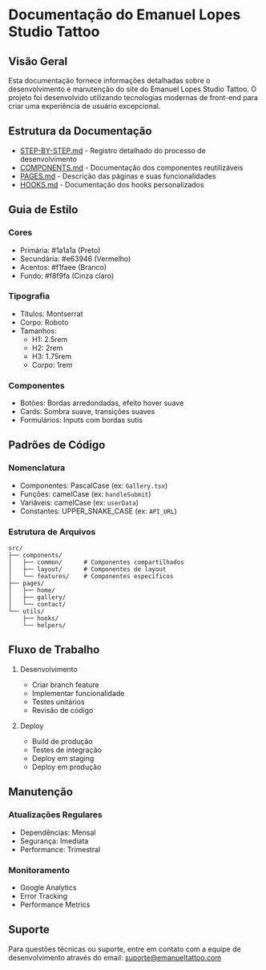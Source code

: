 # Documentação do Emanuel Lopes Studio Tattoo

## Visão Geral

Esta documentação fornece informações detalhadas sobre o desenvolvimento e manutenção do site do Emanuel Lopes Studio Tattoo. O projeto foi desenvolvido utilizando tecnologias modernas de front-end para criar uma experiência de usuário excepcional.

## Estrutura da Documentação

- [STEP-BY-STEP.md](./STEP-BY-STEP.md) - Registro detalhado do processo de desenvolvimento
- [COMPONENTS.md](./COMPONENTS.md) - Documentação dos componentes reutilizáveis
- [PAGES.md](./PAGES.md) - Descrição das páginas e suas funcionalidades
- [HOOKS.md](./HOOKS.md) - Documentação dos hooks personalizados

## Guia de Estilo

### Cores
- Primária: #1a1a1a (Preto)
- Secundária: #e63946 (Vermelho)
- Acentos: #f1faee (Branco)
- Fundo: #f8f9fa (Cinza claro)

### Tipografia
- Títulos: Montserrat
- Corpo: Roboto
- Tamanhos:
  - H1: 2.5rem
  - H2: 2rem
  - H3: 1.75rem
  - Corpo: 1rem

### Componentes
- Botões: Bordas arredondadas, efeito hover suave
- Cards: Sombra suave, transições suaves
- Formulários: Inputs com bordas sutis

## Padrões de Código

### Nomenclatura
- Componentes: PascalCase (ex: `Gallery.tsx`)
- Funções: camelCase (ex: `handleSubmit`)
- Variáveis: camelCase (ex: `userData`)
- Constantes: UPPER_SNAKE_CASE (ex: `API_URL`)

### Estrutura de Arquivos
```
src/
├── components/
│   ├── common/      # Componentes compartilhados
│   ├── layout/      # Componentes de layout
│   └── features/    # Componentes específicos
├── pages/
│   ├── home/
│   ├── gallery/
│   └── contact/
└── utils/
    ├── hooks/
    └── helpers/
```

## Fluxo de Trabalho

1. Desenvolvimento
   - Criar branch feature
   - Implementar funcionalidade
   - Testes unitários
   - Revisão de código

2. Deploy
   - Build de produção
   - Testes de integração
   - Deploy em staging
   - Deploy em produção

## Manutenção

### Atualizações Regulares
- Dependências: Mensal
- Segurança: Imediata
- Performance: Trimestral

### Monitoramento
- Google Analytics
- Error Tracking
- Performance Metrics

## Suporte

Para questões técnicas ou suporte, entre em contato com a equipe de desenvolvimento através do email: suporte@emanueltattoo.com 